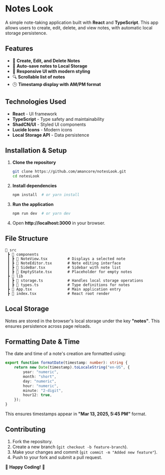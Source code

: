 # Notes Look

A simple note-taking application built with **React** and **TypeScript**. This app allows users to create, edit, delete, and view notes, with automatic local storage persistence.

## Features

- 📌 **Create, Edit, and Delete Notes**
- 📜 **Auto-save notes to Local Storage**
- 🎨 **Responsive UI with modern styling**
- 🔍 **Scrollable list of notes**
- 🕒 **Timestamp display with AM/PM format**

## Technologies Used

- **React** - UI framework
- **TypeScript** - Type safety and maintainability
- **ShadCN/UI** - Styled UI components
- **Lucide Icons** - Modern icons
- **Local Storage API** - Data persistence

## Installation & Setup

1. **Clone the repository**
   ```sh
   git clone https://github.com/amancore/notesLook.git
   cd notesLook
   ```

2. **Install dependencies**
   ```sh
   npm install  # or yarn install
   ```

3. **Run the application**
   ```sh
   npm run dev  # or yarn dev
   ```

4. Open **http://localhost:3000** in your browser.

## File Structure

```
📂 src
 ┣ 📂 components
 ┃ ┣ 📜 NoteView.tsx         # Displays a selected note
 ┃ ┣ 📜 NoteEditor.tsx       # Note editing interface
 ┃ ┣ 📜 SideBar.tsx          # Sidebar with note list
 ┃ ┣ 📜 EmptyState.tsx       # Placeholder for empty notes
 ┣ 📂 lib
 ┃ ┣ 📜 storage.ts           # Handles local storage operations
 ┃ ┣ 📜 types.ts             # Type definitions for notes
 ┣ 📜 App.tsx                # Main application entry
 ┣ 📜 index.tsx              # React root render
```

## Local Storage

Notes are stored in the browser's local storage under the key **"notes"**. This ensures persistence across page reloads.

## Formatting Date & Time

The date and time of a note's creation are formatted using:
```ts
export function formatDate(timestamp: number): string {
	return new Date(timestamp).toLocaleString("en-US", {
		year: "numeric",
		month: "short",
		day: "numeric",
		hour: "numeric",
		minute: "2-digit",
		hour12: true,
	});
}
```
This ensures timestamps appear in **"Mar 13, 2025, 5:45 PM"** format.

## Contributing

1. Fork the repository.
2. Create a new branch (`git checkout -b feature-branch`).
3. Make your changes and commit (`git commit -m "Added new feature"`).
4. Push to your fork and submit a pull request.

🚀 **Happy Coding!** 🎉

